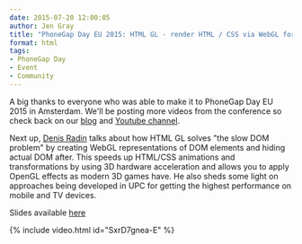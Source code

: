 ```yaml
---
date: 2015-07-20 12:00:05
author: Jen Gray
title: "PhoneGap Day EU 2015: HTML GL - render HTML / CSS via WebGL for 60 FPS and a bit of effects"
format: html
tags:
- PhoneGap Day
- Event
- Community
---
```


A big thanks to everyone who was able to make it to PhoneGap Day EU 2015 in Amsterdam. We'll be posting more videos from the conference so check back on our [blog](http://phonegap.com/blog/tag/phonegap-day/) and [Youtube channel](https://www.youtube.com/user/PhoneGap).

Next up, [Denis Radin](https://twitter.com/PixelsCommander) talks about how HTML GL solves "the slow DOM problem" by creating WebGL representations of DOM elements and hiding actual DOM after. This speeds up HTML/CSS animations and transformations by using 3D hardware acceleration and allows you to apply OpenGL effects as modern 3D games have. He also sheds some light on approaches being developed in UPC for getting the highest performance on mobile and TV devices.

Slides available [here](http://www.slideshare.net/DenisRadin/html-gl-2)

{% include video.html id="SxrD7gnea-E" %}
